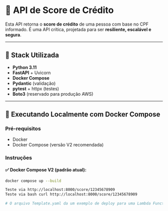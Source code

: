 # 🧠 API de Score de Crédito

Esta API retorna o **score de crédito** de uma pessoa com base no CPF informado. É uma API crítica, projetada para ser **resiliente, escalável e segura**.

---

## 🚀 Stack Utilizada

- **Python 3.11**
- **FastAPI** + Uvicorn
- **Docker Compose**
- **Pydantic** (validação)
- **pytest** + httpx (testes)
- **Boto3** (reservado para produção AWS)

---

## 🔧 Executando Localmente com Docker Compose

### Pré-requisitos

- Docker
- Docker Compose (versão V2 recomendada)

### Instruções

#### ✅ Docker Compose V2 (padrão atual):

```bash
docker compose up --build

Teste via http://localhost:8000/score/12345678909
Teste via bash curl http://localhost:8000/score/12345678909

# O arquivo Template.yaml da um exemplo de deploy para uma Lambda Function, onde devemos refazer a estruturação do code para AWS.